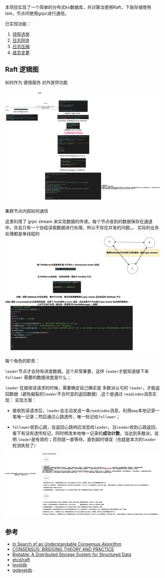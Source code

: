 
本项目实现了一个简单的分布式kv数据库，共识算法使用Raft，下层存储使用lsm，节点间使用grpc进行通信。

已实现功能：
1. [领导选举](./doc/raft_learn_1.md)
2. [日志同步](./doc/raft_learn_2.md)
3. [日志压缩](./doc/raft_learn_3.md)
4. [成员变更](./doc/raft_learn_4.md)




## Raft 逻辑图

如何作为 键值服务 对外提供功能

![alt text](images/kvServer.drawio.png)

集群节点内部如何通信

这里利用了 grpc stream 来实现数据的传递。每个节点收到的数据保存在通道中，并且只有一个协程读取数据进行处理，所以不存在并发的问题。。 实际的业务处理都是单线程的
![alt text](images/raftServer.drawio.png)

每个角色的职责：

`leader`节点才会持有进度数据。这个非常重要，这样 `leader`才能知道接下来 `follower` 需要的数据进度是什么；


`leader` 在接收读请求的时候，需要确定自己确实是 多数派认可的 `leader`，才能返回数据（避免脑裂的`leader`不合时宜的返回数据）,这个是通过 `readindex`消息实现：
实现方案：
- 接收到读请求后，`leader`会主动发送一条`readindex`消息，利用`map`本地记录一笔唯一记录；然后通过心跳透传，唯一标记给`follower`；

- `follower`收到心跳，会返回心跳响应消息给`leader`。当`leader`收到心跳返回，看下有没有透传标记，同时修改本地唯一记录的**成功计数**，当达到多数派，说明 `leader`是有效的；否则就一直等待，直到超时错误（也就是本次的`leader`检测失败了）

![alt text](images/raft-role.drawio.png)


## 参考

- [In Search of an Understandable Consensus Algorithm](https://raft.github.io/raft.pdf)
- [CONSENSUS: BRIDGING THEORY AND PRACTICE](https://web.stanford.edu/~ouster/cgi-bin/papers/OngaroPhD.pdf)
- [Bigtable: A Distributed Storage System for Structured Data](https://storage.googleapis.com/pub-tools-public-publication-data/pdf/68a74a85e1662fe02ff3967497f31fda7f32225c.pdf)
- [etcd/raft](https://github.com/etcd-io/etcd)
- [leveldb](https://github.com/google/leveldb)
- [goleveldb](https://github.com/syndtr/goleveldb)



    

